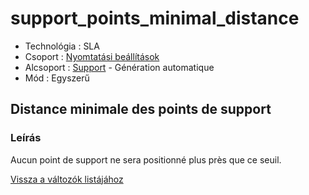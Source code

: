 # support\_points\_minimal\_distance

* Technológia : SLA
* Csoport : [Nyomtatási beállítások](../sla_printer/sla_parameters.md)
* Alcsoport : [Support](../../beallitasok/print_settings.md#support) - Génération automatique
* Mód : Egyszerű

## Distance minimale des points de support

### Leírás

Aucun point de support ne sera positionné plus près que ce seuil.

[Vissza a változók listájához](/)


